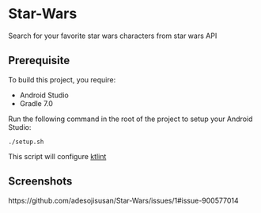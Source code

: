 # Star-Wars
Search for your favorite star wars characters from star wars API 

## Prerequisite
To build this project, you require:
- Android Studio 
- Gradle 7.0

Run the following command in the root of the project to setup your Android Studio:
```
./setup.sh
```
This script will configure [ktlint](https://github.com/shyiko/ktlint)

<h2 align="left">Screenshots</h2>
https://github.com/adesojisusan/Star-Wars/issues/1#issue-900577014
